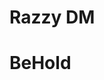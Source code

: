 # Razzy DM
# BeHold
<!---
dmrazzy/dmrazzy is a ✨ special ✨ repository because its `README.md` (this file) appears on your GitHub profile.
You can click the Preview link to take a look at your changes.
--->
